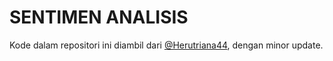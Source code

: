 
# SENTIMEN ANALISIS

Kode dalam repositori ini diambil dari [@Herutriana44](https://github.com/Herutriana44/natural-language-processing/blob/main/Analisis_Sentimen_Ruang_Guru.ipynb), dengan minor update.


